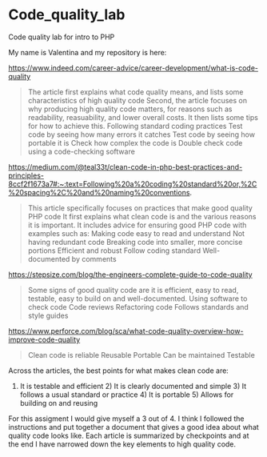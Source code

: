 # Code_quality_lab
Code quality lab for intro to PHP

My name is Valentina and my repository is here: 

https://www.indeed.com/career-advice/career-development/what-is-code-quality
> The article first explains what code quality means, and lists some characteristics of high quality code
> Second, the article focuses on why producing high quality code matters, for reasons such as readability, reasuability, and lower overall costs. It then lists some tips for how to achieve this.
> Following standard coding practices
> Test code by seeing how many errors it catches
> Test code by seeing how portable it is
> Check how complex the code is
> Double check code using a code-checking software

https://medium.com/@teal33t/clean-code-in-php-best-practices-and-principles-8ccf2f1673a7#:~:text=Following%20a%20coding%20standard%20or,%2C%20spacing%2C%20and%20naming%20conventions.
> This article specifically focuses on practices that make good quality PHP code
> It first explains what clean code is and the various reasons it is important. It includes advice for ensuring good PHP code with examples such as:
> Making code easy to read and understand
> Not having redundant code
> Breaking code into smaller, more concise portions
> Efficient and robust
> Follow coding standard
> Well-documented by comments

https://stepsize.com/blog/the-engineers-complete-guide-to-code-quality
> Some signs of good quality code are it is efficient, easy to read, testable, easy to build on and well-documented.
> Using software to check code
> Code reviews
> Refactoring code
> Follows standards and style guides

https://www.perforce.com/blog/sca/what-code-quality-overview-how-improve-code-quality
> Clean code is reliable
> Reusable
> Portable
> Can be maintained
> Testable

 Across the articles, the best points for what makes clean code are:
 1) It is testable and efficient 2) It is clearly documented and simple 3) It follows a usual standard or practice 4) It is portable 5) Allows for building on and reusing

For this assigment I would give myself a 3 out of 4. I think I followed the instructions and put together a document that gives a good idea about what quality code looks like. Each article is summarized by checkpoints and at the end I have narrowed down the key elements to high quality code.
